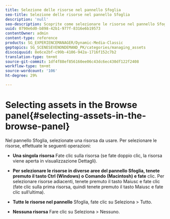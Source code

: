 ```yaml
---
title: Selezione delle risorse nel pannello Sfoglia
seo-title: Selezione delle risorse nel pannello Sfoglia
description: 'null'
seo-description: Scoprite come selezionare le risorse nel pannello Sfoglia.
uuid: 0790e6d0-b898-42b1-977f-8316e6b19573
contentOwner: admin
content-type: reference
products: SG_EXPERIENCEMANAGER/Dynamic-Media-Classic
geptopics: SG_SCENESEVENONDEMAND_PK/categories/managing_assets
discoiquuid: 8e6ce2bf-c99b-4106-942a-1716f152c7b2
translation-type: tm+mt
source-git-commit: 1df4f88ef856160ee06c43dc6ec430df122f2408
workflow-type: tm+mt
source-wordcount: '106'
ht-degree: 29%

---
```



# Selecting assets in the Browse panel{#selecting-assets-in-the-browse-panel}

Nel pannello Sfoglia, selezionate una risorsa da usare. Per selezionare le risorse, effettuate le seguenti operazioni:

* **Una singola risorsa** Fate clic sulla risorsa (se fate doppio clic, la risorsa viene aperta in visualizzazione Dettagli).

* **Per selezionare le risorse in diverse aree del pannello Sfoglia, tenete premuto il tasto Ctrl (Windows) o Comando (Macintosh) e fate** clic. Per selezionare risorse adiacenti, tenete premuto il tasto Maiusc e fate clic (fate clic sulla prima risorsa, quindi tenete premuto il tasto Maiusc e fate clic sull’ultima).

* **Tutte le risorse nel pannello** Sfoglia, fate clic su Seleziona > Tutto.

* **Nessuna risorsa** Fare clic su Seleziona > Nessuno.
